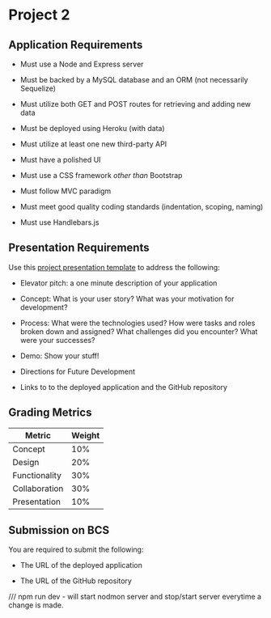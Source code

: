 # Project 2

## Application Requirements

- Must use a Node and Express server

- Must be backed by a MySQL database and an ORM (not necessarily Sequelize)

- Must utilize both GET and POST routes for retrieving and adding new data

- Must be deployed using Heroku (with data)

- Must utilize at least one new third-party API

- Must have a polished UI

- Must use a CSS framework _other than_ Bootstrap

- Must follow MVC paradigm

- Must meet good quality coding standards (indentation, scoping, naming)

- Must use Handlebars.js

## Presentation Requirements

Use this [project presentation template](https://docs.google.com/presentation/d/1_u8TKy5zW5UlrVQVnyDEZ0unGI2tjQPDEpA0FNuBKAw/edit?usp=sharing) to address the following:

- Elevator pitch: a one minute description of your application

- Concept: What is your user story? What was your motivation for development?

- Process: What were the technologies used? How were tasks and roles broken down and assigned? What challenges did you encounter? What were your successes?

- Demo: Show your stuff!

- Directions for Future Development

- Links to to the deployed application and the GitHub repository

## Grading Metrics

| Metric        | Weight |
| ------------- | ------ |
| Concept       | 10%    |
| Design        | 20%    |
| Functionality | 30%    |
| Collaboration | 30%    |
| Presentation  | 10%    |

## Submission on BCS

You are required to submit the following:

- The URL of the deployed application

- The URL of the GitHub repository

/// npm run dev - will start nodmon server and stop/start server everytime a change is made.
